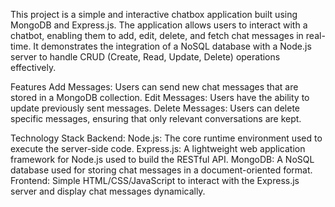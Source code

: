 This project is a simple and interactive chatbox application built using MongoDB and Express.js. The application allows users to interact with a chatbot, enabling them to add, edit, delete, and fetch chat messages in real-time. It demonstrates the integration of a NoSQL database with a Node.js server to handle CRUD (Create, Read, Update, Delete) operations effectively.

Features
Add Messages: Users can send new chat messages that are stored in a MongoDB collection.
Edit Messages: Users have the ability to update previously sent messages.
Delete Messages: Users can delete specific messages, ensuring that only relevant conversations are kept.

Technology Stack
Backend:
Node.js: The core runtime environment used to execute the server-side code.
Express.js: A lightweight web application framework for Node.js used to build the RESTful API.
MongoDB: A NoSQL database used for storing chat messages in a document-oriented format.
Frontend:
Simple HTML/CSS/JavaScript to interact with the Express.js server and display chat messages dynamically.
